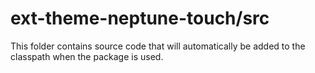# ext-theme-neptune-touch/src

This folder contains source code that will automatically be added to the classpath when
the package is used.

